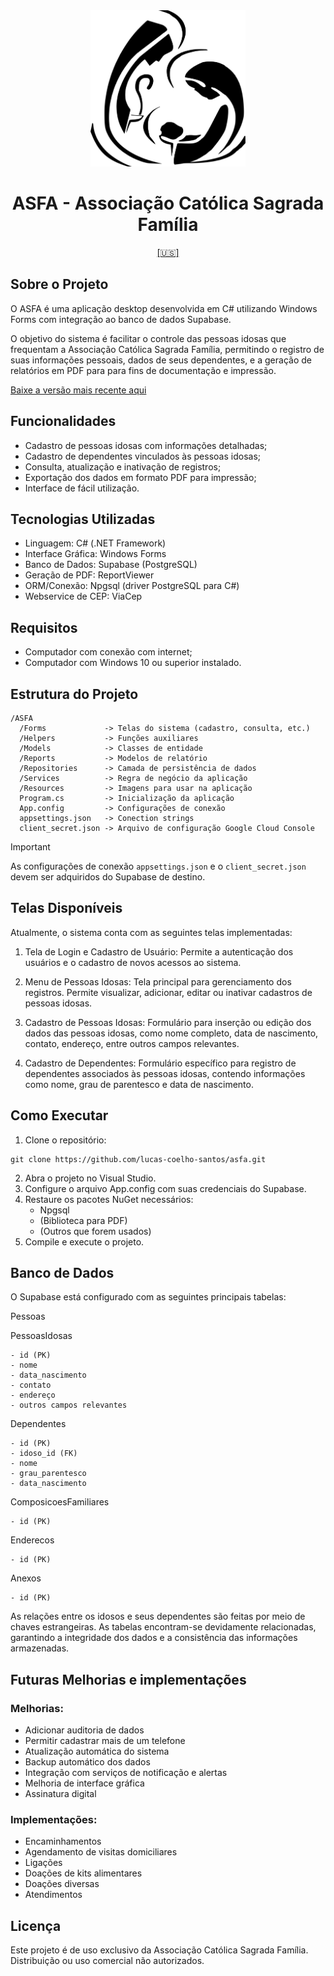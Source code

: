 ﻿<div align="center">
	<img src="./Resources/asfa-logo.png" alt="ASFA" widthwidth="250" height="250" />
	<h1>ASFA - Associação Católica Sagrada Família</h1>
	<a href="./README-US.md">[🇺🇸]</a>
</div>

## Sobre o Projeto

O ASFA é uma aplicação desktop desenvolvida em C# utilizando Windows Forms com integração ao banco de dados Supabase.

O objetivo do sistema é facilitar o controle das pessoas idosas que frequentam a Associação Católica Sagrada Família, permitindo o registro de suas informações pessoais, dados de seus dependentes, e a geração de relatórios em PDF para para fins de documentação e impressão.

[Baixe a versão mais recente aqui](https://github.com/LucasCoelhoSantos/ASFA/releases/latest)

## Funcionalidades

- Cadastro de pessoas idosas com informações detalhadas;
- Cadastro de dependentes vinculados às pessoas idosas;
- Consulta, atualização e inativação de registros;
- Exportação dos dados em formato PDF para impressão;
- Interface de fácil utilização.

## Tecnologias Utilizadas

- Linguagem: C# (.NET Framework)
- Interface Gráfica: Windows Forms
- Banco de Dados: Supabase (PostgreSQL)
- Geração de PDF: ReportViewer
- ORM/Conexão: Npgsql (driver PostgreSQL para C#)
- Webservice de CEP: ViaCep

## Requisitos

- Computador com conexão com internet;
- Computador com Windows 10 ou superior instalado.

## Estrutura do Projeto

```
/ASFA
  /Forms             -> Telas do sistema (cadastro, consulta, etc.)
  /Helpers           -> Funções auxiliares
  /Models            -> Classes de entidade
  /Reports           -> Modelos de relatório
  /Repositories      -> Camada de persistência de dados
  /Services          -> Regra de negócio da aplicação
  /Resources         -> Imagens para usar na aplicação
  Program.cs         -> Inicialização da aplicação
  App.config         -> Configurações de conexão
  appsettings.json   -> Conection strings
  client_secret.json -> Arquivo de configuração Google Cloud Console
```

> [!IMPORTANT]  
> As configurações de conexão ```appsettings.json``` e o ```client_secret.json``` devem ser adquiridos do Supabase de destino.

## Telas Disponíveis

Atualmente, o sistema conta com as seguintes telas implementadas:

1. Tela de Login e Cadastro de Usuário:
Permite a autenticação dos usuários e o cadastro de novos acessos ao sistema.

2. Menu de Pessoas Idosas:
Tela principal para gerenciamento dos registros. Permite visualizar, adicionar, editar ou inativar cadastros de pessoas idosas.

3. Cadastro de Pessoas Idosas:
Formulário para inserção ou edição dos dados das pessoas idosas, como nome completo, data de nascimento, contato, endereço, entre outros campos relevantes.

4. Cadastro de Dependentes:
Formulário específico para registro de dependentes associados às pessoas idosas, contendo informações como nome, grau de parentesco e data de nascimento.

## Como Executar

1. Clone o repositório:
```
git clone https://github.com/lucas-coelho-santos/asfa.git
```
2. Abra o projeto no Visual Studio.
3. Configure o arquivo App.config com suas credenciais do Supabase.
4. Restaure os pacotes NuGet necessários:
	- Npgsql
	- (Biblioteca para PDF)
	- (Outros que forem usados)
5. Compile e execute o projeto.

## Banco de Dados

O Supabase está configurado com as seguintes principais tabelas:

Pessoas

PessoasIdosas
```
- id (PK)
- nome
- data_nascimento
- contato
- endereço
- outros campos relevantes
```

Dependentes
```
- id (PK)
- idoso_id (FK)
- nome
- grau_parentesco
- data_nascimento
```

ComposicoesFamiliares
```
- id (PK)
```

Enderecos
```
- id (PK)
```

Anexos
```
- id (PK)
```

As relações entre os idosos e seus dependentes são feitas por meio de chaves estrangeiras.
As tabelas encontram-se devidamente relacionadas, garantindo a integridade dos dados e a consistência das informações armazenadas.

## Futuras Melhorias e implementações

### Melhorias:

- Adicionar auditoria de dados
- Permitir cadastrar mais de um telefone
- Atualização automática do sistema
- Backup automático dos dados
- Integração com serviços de notificação e alertas
- Melhoria de interface gráfica
- Assinatura digital

### Implementações:

- Encaminhamentos
- Agendamento de visitas domiciliares
- Ligações
- Doações de kits alimentares
- Doações diversas
- Atendimentos

## Licença

Este projeto é de uso exclusivo da Associação Católica Sagrada Família.
Distribuição ou uso comercial não autorizados.